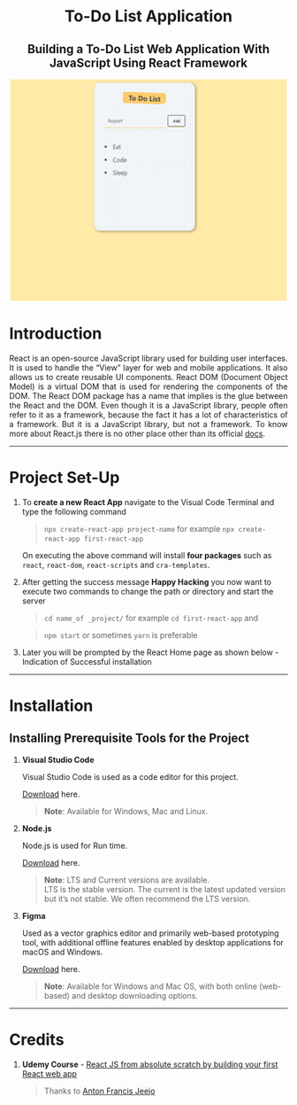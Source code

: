 
<h1 align = "center"><b>To-Do List Application</b></h1>

<h2 align = "center"><b>Building a To-Do List Web Application With JavaScript Using React Framework</b></h2>

<p align = "center">
   <img src = "https://github.com/Tanu-N-Prabhu/To-Do-List-React-Application/blob/master/public/FeatureImage.PNG" width="500" height="400">
</p>



# Introduction

<p align = "justify">React is an open-source JavaScript library used for building user interfaces. It is used to handle the “View” layer for web and mobile applications. It also allows us to create reusable UI components. React DOM (Document Object Model) is a virtual DOM that is used for rendering the components of the DOM. The React DOM package has a name that implies is the glue between the React and the DOM. Even though it is a JavaScript library, people often refer to it as a framework, because the fact it has a lot of characteristics of a framework. But it is a JavaScript library, but not a framework. To know more about React.js there is no other place other than its official <a href = "https://reactjs.org/docs/getting-started.html">docs</a>.</p>

---
# Project Set-Up

1. To **create a new React App** navigate to the Visual Code Terminal and type the following command 

   > `npx create-react-app project-name` for example `npx create-react-app first-react-app`
   
   On executing the above command will install **four packages** such as `react`, `react-dom`, `react-scripts` and `cra-templates`.
   
2. After getting the success message **Happy Hacking** you now want to execute two commands to change the path or directory and start the server
   
   >  `cd name_of _project/` for example `cd first-react-app` and 
   
   > `npm start` or sometimes `yarn` is preferable

3. Later you will be prompted by the React Home page as shown below - Indication of Successful installation






---

# Installation

## Installing Prerequisite Tools for the Project


1. <b>Visual Studio Code</b>
   
   Visual Studio Code is used as a code editor for this project.

   [Download](https://code.visualstudio.com/download) here. 

   ><b>Note</b>: Available for Windows, Mac and Linux.

2. <b>Node.js</b>
   
   Node.js is used for Run time. 

   [Download](https://nodejs.org/en/download/) here. 

   ><b>Note</b>: LTS and Current versions are available. LTS is the stable version. The current is the latest updated version but it’s not stable. We often recommend the LTS version.

3. <b>Figma</b>

   Used as a vector graphics editor and primarily web-based prototyping tool, with additional offline features enabled by desktop applications for macOS and Windows. 

   [Download](https://www.figma.com/downloads/) here.
   
   ><b>Note</b>: Available for Windows and Mac OS, with both online (web-based) and desktop downloading options.
   
---
   
# Credits

1. <b>Udemy Course</b> - [React JS from absolute scratch by building your first React web app](https://www.udemy.com/course/react-the-beginners-course/learn/lecture/20514796#content)

   > Thanks to  [Anton Francis Jeejo](https://www.udemy.com/user/anton-francis-jeejo/)

